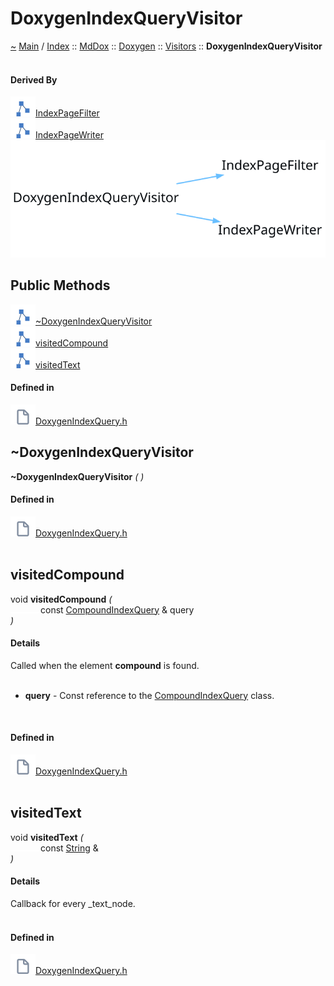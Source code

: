 <a id="doxygenindexqueryvisitor"></a>
<h1>DoxygenIndexQueryVisitor</h1>
<a id="classMdDox_1_1Doxygen_1_1Visitors_1_1DoxygenIndexQueryVisitor"></a>
<a id="mddoxdoxygenvisitorsdoxygenindexqueryvisitor"></a>
<a href="https://github.com/CharlesCarley/MdDox">~</a>
<a href="indexpage.md#main">Main</a>
<span class="inline-text">/</span>
<a href="index.md#index">Index</a>
<span class="inline-text">::</span>
<a href="namespaceMdDox.md#mddox">MdDox</a>
<span class="inline-text">::</span>
<a href="namespaceMdDox_1_1Doxygen.md#doxygen">Doxygen</a>
<span class="inline-text">::</span>
<a href="namespaceMdDox_1_1Doxygen_1_1Visitors.md#visitors">Visitors</a>
<span class="inline-text">::</span>
<span class="bold-text"><b>DoxygenIndexQueryVisitor</b></span>
<br/>
<br/>
<a id="derived-by"></a>
<h4>Derived By</h4>
<span class="icon-list-item"><a href="classMdDox_1_1IndexPageFilter.md#indexpagefilter" class="icon-list-item"><img src="../images/class24px.svg" class="icon-list-item"/><span class="icon-list-item">IndexPageFilter</span>
</a>
</span>
<br/>
<span class="icon-list-item"><a href="classMdDox_1_1IndexPageWriter.md#indexpagewriter" class="icon-list-item"><img src="../images/class24px.svg" class="icon-list-item"/><span class="icon-list-item">IndexPageWriter</span>
</a>
</span>
<br/>
<img src="../images/internal-diagram-9.dot.svg"/><br/>
<a id="public-methods"></a>
<h2>Public Methods</h2>
<span class="icon-list-item"><a href="#~doxygenindexqueryvisitor" class="icon-list-item"><img src="../images/class24px.svg" class="icon-list-item"/><span class="icon-list-item">~DoxygenIndexQueryVisitor</span>
</a>
</span>
<br/>
<span class="icon-list-item"><a href="#visitedcompound" class="icon-list-item"><img src="../images/class24px.svg" class="icon-list-item"/><span class="icon-list-item">visitedCompound</span>
</a>
</span>
<br/>
<span class="icon-list-item"><a href="#visitedtext" class="icon-list-item"><img src="../images/class24px.svg" class="icon-list-item"/><span class="icon-list-item">visitedText</span>
</a>
</span>
<br/>
<a id="defined-in"></a>
<h4>Defined in</h4>
<span class="icon-list-item"><a href="https://github.com/CharlesCarley/MdDox/blob/master/Tools/Doxygen/DoxygenIndexQuery.h#L31" class="icon-list-item"><img src="../images/file24px.svg" class="icon-list-item"/><span class="icon-list-item">DoxygenIndexQuery.h</span>
</a>
</span>
<br/>
<a id="~doxygenindexqueryvisitor"></a>
<h2>~DoxygenIndexQueryVisitor</h2>
<span class="bold-text"><b>~DoxygenIndexQueryVisitor</b></span>
<span class="italic-text"><i>(</i></span>
<span class="italic-text"><i>)</i></span>
<a id="defined-in"></a>
<h4>Defined in</h4>
<span class="icon-list-item"><a href="https://github.com/CharlesCarley/MdDox/blob/master/Tools/Doxygen/DoxygenIndexQuery.h#L33" class="icon-list-item"><img src="../images/file24px.svg" class="icon-list-item"/><span class="icon-list-item">DoxygenIndexQuery.h</span>
</a>
</span>
<br/>
<br/>
<a id="visitedcompound"></a>
<h2>visitedCompound</h2>
<span class="inline-text">void</span>
<span class="bold-text"><b>visitedCompound</b></span>
<span class="italic-text"><i>(</i></span>
<div class="paragraph">
<span class="paragraph"><img src="../images/horSpace24px.svg"/><span class="inline-text">const </span>
<a href="classMdDox_1_1Doxygen_1_1CompoundIndexQuery.md#compoundindexquery">CompoundIndexQuery</a>
<span class="inline-text"> &amp;</span>
<span class="inline-text">query</span>
</span>
</div>
<span class="italic-text"><i>)</i></span>
<a id="details"></a>
<h4>Details</h4>
<span class="inline-text">Called when the element </span>
<span class="bold-text"><b>compound</b></span>
<span class="inline-text"> is found. </span>
<br/>
<br/>
<ul>
<li><span class="bold-text"><b>query</b></span>
<span class="inline-text"> - </span>
<span class="inline-text">Const reference to the </span>
<a href="classMdDox_1_1Doxygen_1_1CompoundIndexQuery.md#compoundindexquery">CompoundIndexQuery</a>
<span class="inline-text"> class. </span>
</li>
</ul>
<br/>
<a id="defined-in"></a>
<h4>Defined in</h4>
<span class="icon-list-item"><a href="https://github.com/CharlesCarley/MdDox/blob/master/Tools/Doxygen/DoxygenIndexQuery.h#L43" class="icon-list-item"><img src="../images/file24px.svg" class="icon-list-item"/><span class="icon-list-item">DoxygenIndexQuery.h</span>
</a>
</span>
<br/>
<br/>
<a id="visitedtext"></a>
<h2>visitedText</h2>
<span class="inline-text">void</span>
<span class="bold-text"><b>visitedText</b></span>
<span class="italic-text"><i>(</i></span>
<div class="paragraph">
<span class="paragraph"><img src="../images/horSpace24px.svg"/><span class="inline-text">const </span>
<a href="namespaceMdDox.md#string">String</a>
<span class="inline-text"> &amp;</span>
</span>
</div>
<span class="italic-text"><i>)</i></span>
<a id="details"></a>
<h4>Details</h4>
<span class="inline-text">Callback for every _text_node. </span>
<br/>
<br/>
<a id="defined-in"></a>
<h4>Defined in</h4>
<span class="icon-list-item"><a href="https://github.com/CharlesCarley/MdDox/blob/master/Tools/Doxygen/DoxygenIndexQuery.h#L38" class="icon-list-item"><img src="../images/file24px.svg" class="icon-list-item"/><span class="icon-list-item">DoxygenIndexQuery.h</span>
</a>
</span>
<br/>
<br/>
</div>
</div>
</body>
</html>
